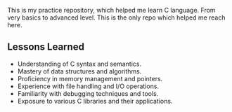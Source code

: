 This is my practice repository, which helped me learn C language.
From very basics to advanced level. This is the only repo which helped me reach here.
## Lessons Learned
- Understanding of C syntax and semantics.
- Mastery of data structures and algorithms.
- Proficiency in memory management and pointers.
- Experience with file handling and I/O operations.
- Familiarity with debugging techniques and tools.
- Exposure to various C libraries and their applications.   